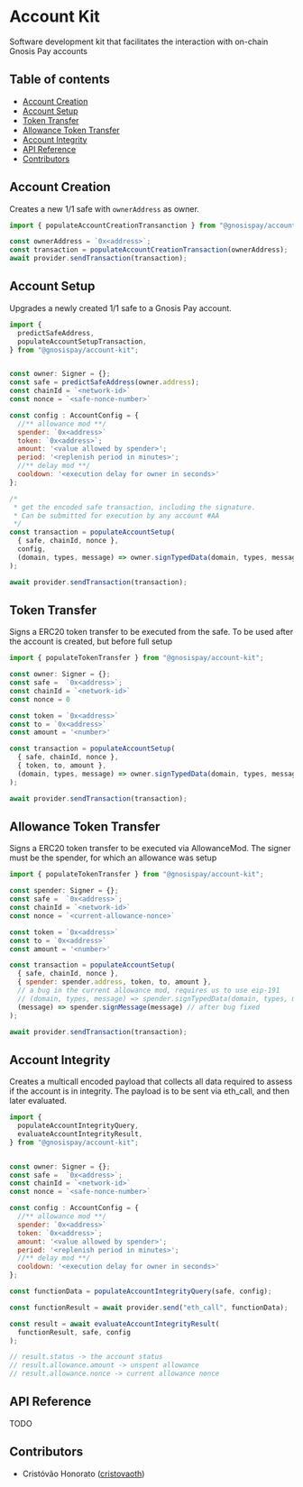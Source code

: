 # Account Kit

Software development kit that facilitates the interaction with on-chain Gnosis Pay accounts

## Table of contents

- [Account Creation](#account-creation)
- [Account Setup](#account-setup)
- [Token Transfer](#token-transfer)
- [Allowance Token Transfer](#allowance-token-transfer)
- [Account Integrity](#account-integrity)
- [API Reference](#api-reference)
- [Contributors](#contributors)

## <a name="account-creation">Account Creation</a>

Creates a new 1/1 safe with `ownerAddress` as owner.

```js
import { populateAccountCreationTransanction } from "@gnosispay/account-kit";

const ownerAddress = `0x<address>`;
const transaction = populateAccountCreationTransaction(ownerAddress);
await provider.sendTransaction(transaction);
```

## <a name="account-setup">Account Setup</a>

Upgrades a newly created 1/1 safe to a Gnosis Pay account.

```js
import {
  predictSafeAddress,
  populateAccountSetupTransaction,
} from "@gnosispay/account-kit";


const owner: Signer = {};
const safe = predictSafeAddress(owner.address);
const chainId = `<network-id>`
const nonce = `<safe-nonce-number>`

const config : AccountConfig = {
  //** allowance mod **/
  spender: `0x<address>`
  token: `0x<address>`;
  amount: '<value allowed by spender>';
  period: '<replenish period in minutes>';
  //** delay mod **/
  cooldown: '<execution delay for owner in seconds>'
};

/*
 * get the encoded safe transaction, including the signature.
 * Can be submitted for execution by any account #AA
 */
const transaction = populateAccountSetup(
  { safe, chainId, nonce },
  config,
  (domain, types, message) => owner.signTypedData(domain, types, message) // any eip712 works
);

await provider.sendTransaction(transaction);
```

## <a name="token-transfer">Token Transfer</a>

Signs a ERC20 token transfer to be executed from the safe. To be used after the account is created, but before full setup

```js
import { populateTokenTransfer } from "@gnosispay/account-kit";

const owner: Signer = {};
const safe =  `0x<address>`;
const chainId = `<network-id>`
const nonce = 0

const token = `0x<address>`
const to = `0x<address>`
const amount = '<number>'

const transaction = populateAccountSetup(
  { safe, chainId, nonce },
  { token, to, amount },
  (domain, types, message) => owner.signTypedData(domain, types, message) // any eip712 works
);

await provider.sendTransaction(transaction);
```

## <a name="allowance-token-transfer">Allowance Token Transfer</a>

Signs a ERC20 token transfer to be executed via AllowanceMod. The signer must be the spender, for which an allowance was setup

```js
import { populateTokenTransfer } from "@gnosispay/account-kit";

const spender: Signer = {};
const safe =  `0x<address>`;
const chainId = `<network-id>`
const nonce = `<current-allowance-nonce>`

const token = `0x<address>`
const to = `0x<address>`
const amount = '<number>'

const transaction = populateAccountSetup(
  { safe, chainId, nonce },
  { spender: spender.address, token, to, amount },
  // a bug in the current allowance mod, requires us to use eip-191
  // (domain, types, message) => spender.signTypedData(domain, types, message) // after bug fixed
  (message) => spender.signMessage(message) // after bug fixed
);

await provider.sendTransaction(transaction);
```

## <a name="account-integrity">Account Integrity</a>

Creates a multicall encoded payload that collects all data required to assess if the account is in integrity. The payload is to be sent via eth_call, and then later evaluated.

```js
import {
  populateAccountIntegrityQuery,
  evaluateAccountIntegrityResult,
} from "@gnosispay/account-kit";


const owner: Signer = {};
const safe =  `0x<address>`;
const chainId = `<network-id>`
const nonce = `<safe-nonce-number>`

const config : AccountConfig = {
  //** allowance mod **/
  spender: `0x<address>`
  token: `0x<address>`;
  amount: '<value allowed by spender>';
  period: '<replenish period in minutes>';
  //** delay mod **/
  cooldown: '<execution delay for owner in seconds>'
};

const functionData = populateAccountIntegrityQuery(safe, config);

const functionResult = await provider.send("eth_call", functionData);

const result = await evaluateAccountIntegrityResult(
  functionResult, safe, config
);

// result.status -> the account status
// result.allowance.amount -> unspent allowance
// result.allowance.nonce -> current allowance nonce
```

## <a name="api-reference">API Reference</a>

TODO

## <a name="contributors">Contributors</a>

- Cristóvão Honorato ([cristovaoth](https://github.com/cristovaoth))
